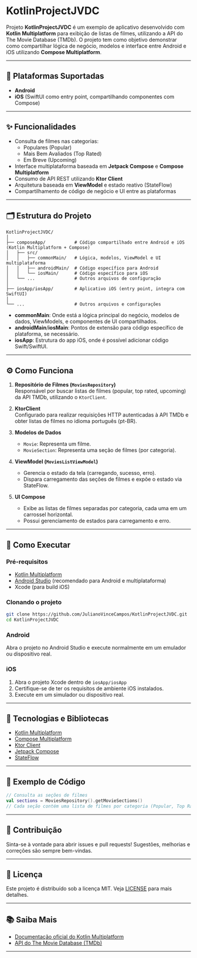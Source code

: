 # KotlinProjectJVDC

Projeto **KotlinProjectJVDC** é um exemplo de aplicativo desenvolvido com **Kotlin Multiplatform** para exibição de listas de filmes, utilizando a API do The Movie Database (TMDb). O projeto tem como objetivo demonstrar como compartilhar lógica de negócio, modelos e interface entre Android e iOS utilizando **Compose Multiplatform**.

---

## 📱 Plataformas Suportadas

- **Android**
- **iOS** (SwiftUI como entry point, compartilhando componentes com Compose)

---

## ✨ Funcionalidades

- Consulta de filmes nas categorias:
  - Populares (Popular)
  - Mais Bem Avaliados (Top Rated)
  - Em Breve (Upcoming)
- Interface multiplataforma baseada em **Jetpack Compose** e **Compose Multiplatform**
- Consumo de API REST utilizando **Ktor Client**
- Arquitetura baseada em **ViewModel** e estado reativo (StateFlow)
- Compartilhamento de código de negócio e UI entre as plataformas

---

## 🗂 Estrutura do Projeto

```text
KotlinProjectJVDC/
│
├── composeApp/           # Código compartilhado entre Android e iOS (Kotlin Multiplatform + Compose)
│   ├── src/
│   │   ├── commonMain/   # Lógica, modelos, ViewModel e UI multiplataforma
│   │   ├── androidMain/  # Código específico para Android
│   │   └── iosMain/      # Código específico para iOS
│   └── ...               # Outros arquivos de configuração
│
├── iosApp/iosApp/        # Aplicativo iOS (entry point, integra com SwiftUI)
│
└── ...                   # Outros arquivos e configurações
```

- **commonMain**: Onde está a lógica principal do negócio, modelos de dados, ViewModels, e componentes de UI compartilhados.
- **androidMain**/**iosMain**: Pontos de extensão para código específico de plataforma, se necessário.
- **iosApp**: Estrutura do app iOS, onde é possível adicionar código Swift/SwiftUI.

---

## ⚙️ Como Funciona

1. **Repositório de Filmes (`MoviesRepository`)**  
   Responsável por buscar listas de filmes (popular, top rated, upcoming) da API TMDb, utilizando o `KtorClient`.

2. **KtorClient**  
   Configurado para realizar requisições HTTP autenticadas à API TMDb e obter listas de filmes no idioma português (pt-BR).

3. **Modelos de Dados**  
   - `Movie`: Representa um filme.
   - `MovieSection`: Representa uma seção de filmes (por categoria).

4. **ViewModel (`MoviesListViewModel`)**
   - Gerencia o estado da tela (carregando, sucesso, erro).
   - Dispara carregamento das seções de filmes e expõe o estado via StateFlow.

5. **UI Compose**
   - Exibe as listas de filmes separadas por categoria, cada uma em um carrossel horizontal.
   - Possui gerenciamento de estados para carregamento e erro.

---

## 🚀 Como Executar

### Pré-requisitos

- [Kotlin Multiplatform](https://kotlinlang.org/docs/multiplatform.html)
- [Android Studio](https://developer.android.com/studio) (recomendado para Android e multiplataforma)
- Xcode (para build iOS)

### Clonando o projeto

```bash
git clone https://github.com/JulianoVinceCampos/KotlinProjectJVDC.git
cd KotlinProjectJVDC
```

### Android

Abra o projeto no Android Studio e execute normalmente em um emulador ou dispositivo real.

### iOS

1. Abra o projeto Xcode dentro de `iosApp/iosApp`
2. Certifique-se de ter os requisitos de ambiente iOS instalados.
3. Execute em um simulador ou dispositivo real.

---

## 🔗 Tecnologias e Bibliotecas

- [Kotlin Multiplatform](https://kotlinlang.org/docs/multiplatform.html)
- [Compose Multiplatform](https://www.jetbrains.com/lp/compose-multiplatform/)
- [Ktor Client](https://ktor.io/docs/client.html)
- [Jetpack Compose](https://developer.android.com/jetpack/compose)
- [StateFlow](https://kotlinlang.org/api/kotlinx.coroutines/kotlinx-coroutines-core/kotlinx.coroutines.flow/-state-flow/)

---

## 📃 Exemplo de Código

```kotlin
// Consulta as seções de filmes
val sections = MoviesRepository().getMovieSections()
// Cada seção contém uma lista de filmes por categoria (Popular, Top Rated, Upcoming)
```

---

## 🤝 Contribuição

Sinta-se à vontade para abrir issues e pull requests! Sugestões, melhorias e correções são sempre bem-vindas.

---

## 📄 Licença

Este projeto é distribuído sob a licença MIT. Veja [LICENSE](LICENSE) para mais detalhes.

---

## 📚 Saiba Mais

- [Documentação oficial do Kotlin Multiplatform](https://www.jetbrains.com/help/kotlin-multiplatform-dev/get-started.html)
- [API do The Movie Database (TMDb)](https://www.themoviedb.org/documentation/api)

---
